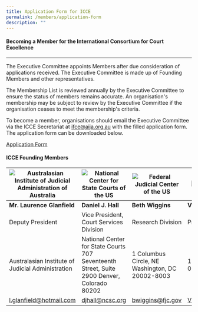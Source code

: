 ```yaml
---
title: Application Form for ICCE
permalink: /members/application-form
description: ""
---
```


#### **Becoming a Member for the International Consortium for Court Excellence**
---

The Executive Committee appoints Members after due consideration of applications received. The Executive Committee is made up of Founding Members and other representatives.

The Membership List is reviewed annually by the Executive Committee to ensure the status of members remains accurate. An organisation's membership may be subject to review by the Executive Committee if the organisation ceases to meet the membership's criteria.

To become a member, organisations should email the Executive Committee via the ICCE Secretariat at ifce@aija.org.au with the filled application form. The application form can be downloaded below.

[Application Form](/files/application-form/ICCE%20Membership%20Application.pdf)

#### **ICCE Founding Members**

| ![Australasian Institute of Judicial Administration of Australia](/images/icce-founding-members/aija.jpg) | ![National Center for State Courts of the US](/images/icce-founding-members/ncsc.jpg)| ![Federal Judicial Center of the US](/images/icce-founding-members/fjc.jpg) | ![State Courts of Singapore](/images/icce-founding-members/statecourts.jpg)|
| -------- | -------- | -------- | ---------|
| **Mr. Laurence Glanfield** |**Daniel J. Hall** |**Beth Wiggins**  | **Victor Yeo**|
| Deputy President | Vice President, Court Services Division | Research Division | Principal District Judge |
|Australasian Institute of Judicial Administration | National Center for State Courts 707 Seventeenth Street, Suite 2900 Denver, Colorado 80202 |1 Columbus Circle, NE Washington, DC 20002-8003 | 1 Havelock Square Singapore 059724  |
| l.glanfield@hotmail.com | djhall@ncsc.org | bwiggins@fjc.gov | Victor_YEO@statecourts.gov.sg |
